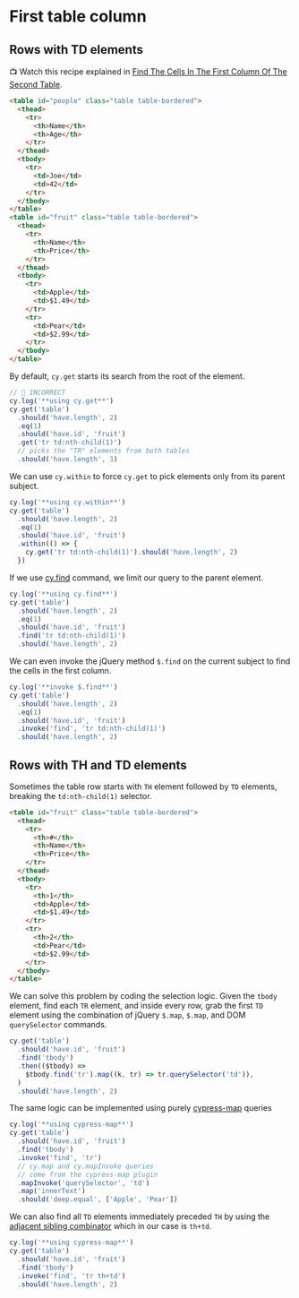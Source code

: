 # First table column

## Rows with TD elements

<!-- fiddle First column of the second table -->

📺 Watch this recipe explained in [Find The Cells In The First Column Of The Second Table](https://youtu.be/edrZDaopi3U).

```html hide
<table id="people" class="table table-bordered">
  <thead>
    <tr>
      <th>Name</th>
      <th>Age</th>
    </tr>
  </thead>
  <tbody>
    <tr>
      <td>Joe</td>
      <td>42</td>
    </tr>
  </tbody>
</table>
<table id="fruit" class="table table-bordered">
  <thead>
    <tr>
      <th>Name</th>
      <th>Price</th>
    </tr>
  </thead>
  <tbody>
    <tr>
      <td>Apple</td>
      <td>$1.49</td>
    </tr>
    <tr>
      <td>Pear</td>
      <td>$2.99</td>
    </tr>
  </tbody>
</table>
```

By default, `cy.get` starts its search from the root of the element.

```js hide
// 🚨 INCORRECT
cy.log('**using cy.get**')
cy.get('table')
  .should('have.length', 2)
  .eq(1)
  .should('have.id', 'fruit')
  .get('tr td:nth-child(1)')
  // picks the "TR" elements from both tables
  .should('have.length', 3)
```

We can use `cy.within` to force `cy.get` to pick elements only from its parent subject.

```js hide
cy.log('**using cy.within**')
cy.get('table')
  .should('have.length', 2)
  .eq(1)
  .should('have.id', 'fruit')
  .within(() => {
    cy.get('tr td:nth-child(1)').should('have.length', 2)
  })
```

If we use [cy.find](https://on.cypress.io/find) command, we limit our query to the parent element.

```js hide
cy.log('**using cy.find**')
cy.get('table')
  .should('have.length', 2)
  .eq(1)
  .should('have.id', 'fruit')
  .find('tr td:nth-child(1)')
  .should('have.length', 2)
```

We can even invoke the jQuery method `$.find` on the current subject to find the cells in the first column.

```js hide
cy.log('**invoke $.find**')
cy.get('table')
  .should('have.length', 2)
  .eq(1)
  .should('have.id', 'fruit')
  .invoke('find', 'tr td:nth-child(1)')
  .should('have.length', 2)
```

<!-- fiddle-end -->

## Rows with TH and TD elements

<!-- fiddle Second column skipping the TH cell -->

Sometimes the table row starts with `TH` element followed by `TD` elements, breaking the `td:nth-child(1)` selector.

```html hide
<table id="fruit" class="table table-bordered">
  <thead>
    <tr>
      <th>#</th>
      <th>Name</th>
      <th>Price</th>
    </tr>
  </thead>
  <tbody>
    <tr>
      <th>1</th>
      <td>Apple</td>
      <td>$1.49</td>
    </tr>
    <tr>
      <th>2</th>
      <td>Pear</td>
      <td>$2.99</td>
    </tr>
  </tbody>
</table>
```

We can solve this problem by coding the selection logic. Given the `tbody` element, find each `TR` element, and inside every row, grab the first `TD` element using the combination of jQuery `$.map`, `$.map`, and DOM `querySelector` commands.

```js
cy.get('table')
  .should('have.id', 'fruit')
  .find('tbody')
  .then(($tbody) =>
    $tbody.find('tr').map((k, tr) => tr.querySelector('td')),
  )
  .should('have.length', 2)
```

The same logic can be implemented using purely [cypress-map](https://github.com/bahmutov/cypress-map) queries

```js
cy.log('**using cypress-map**')
cy.get('table')
  .should('have.id', 'fruit')
  .find('tbody')
  .invoke('find', 'tr')
  // cy.map and cy.mapInvoke queries
  // come from the cypress-map plugin
  .mapInvoke('querySelector', 'td')
  .map('innerText')
  .should('deep.equal', ['Apple', 'Pear'])
```

We can also find all `TD` elements immediately preceded `TH` by using the [adjacent sibling combinator](https://developer.mozilla.org/en-US/docs/Web/CSS/Adjacent_sibling_combinator) which in our case is `th+td`.

```js
cy.log('**using cypress-map**')
cy.get('table')
  .should('have.id', 'fruit')
  .find('tbody')
  .invoke('find', 'tr th+td')
  .should('have.length', 2)
```

<!-- fiddle-end -->

